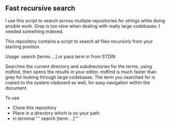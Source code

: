 ## Fast recursive search

I use this script to search across multiple repositories for strings while doing ansible work. Grep is too slow when dealing with really large codebases. I needed something indexed.

This repository contains a script to search all files recursivly from your starting position.

Usage: search [terms ...] or pass term in from STDIN

Searches the current directory and subdirectories for the terms, using mdfind,
then opens the results in your editor. mdfind is much faster than grep for looking through large codebases.
The term you searched for is copied to the system clipboard as well, for easy navigation within the document

To use

 * Clone this repository
 * Place in a directory which is on your path.
 * in terminal ''' search [term ...]'''